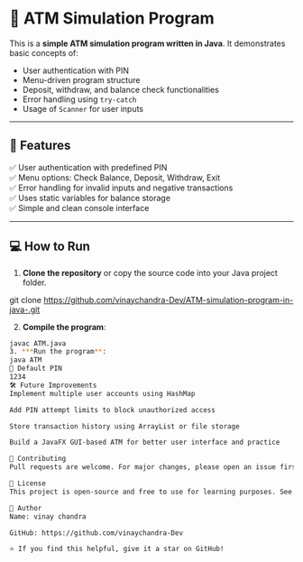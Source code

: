# 🏧 ATM Simulation Program

This is a **simple ATM simulation program written in Java**. It demonstrates basic concepts of:

- User authentication with PIN
- Menu-driven program structure
- Deposit, withdraw, and balance check functionalities
- Error handling using `try-catch`
- Usage of `Scanner` for user inputs

---

## 📌 **Features**

✅ User authentication with predefined PIN  
✅ Menu options: Check Balance, Deposit, Withdraw, Exit  
✅ Error handling for invalid inputs and negative transactions  
✅ Uses static variables for balance storage  
✅ Simple and clean console interface

---

## 💻 **How to Run**

1. **Clone the repository** or copy the source code into your Java project folder.

git clone <https://github.com/vinaychandra-Dev/ATM-simulation-program-in-java-.git>

2. **Compile the program**:

```bash
javac ATM.java
3. ***Run the program**:
java ATM
🔑 Default PIN
1234
🛠️ Future Improvements
Implement multiple user accounts using HashMap

Add PIN attempt limits to block unauthorized access

Store transaction history using ArrayList or file storage

Build a JavaFX GUI-based ATM for better user interface and practice

🤝 Contributing
Pull requests are welcome. For major changes, please open an issue first to discuss what you would like to change.

📄 License
This project is open-source and free to use for learning purposes. See LICENSE for more details.

🙌 Author
Name: vinay chandra

GitHub: https://github.com/vinaychandra-Dev

⭐ If you find this helpful, give it a star on GitHub!

